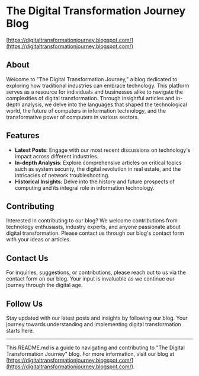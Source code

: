 # The Digital Transformation Journey Blog

[https://digitaltransformationjourney.blogspot.com/](https://digitaltransformationjourney.blogspot.com/)

## About

Welcome to "The Digital Transformation Journey," a blog dedicated to exploring how traditional industries can embrace technology. This platform serves as a resource for individuals and businesses alike to navigate the complexities of digital transformation. Through insightful articles and in-depth analysis, we delve into the languages that shaped the technological world, the future of computers in information technology, and the transformative power of computers in various sectors.

## Features

- **Latest Posts**: Engage with our most recent discussions on technology's impact across different industries.
- **In-depth Analysis**: Explore comprehensive articles on critical topics such as system security, the digital revolution in real estate, and the intricacies of network troubleshooting.
- **Historical Insights**: Delve into the history and future prospects of computing and its integral role in information technology.

## Contributing

Interested in contributing to our blog? We welcome contributions from technology enthusiasts, industry experts, and anyone passionate about digital transformation. Please contact us through our blog's contact form with your ideas or articles.

## Contact Us

For inquiries, suggestions, or contributions, please reach out to us via the contact form on our blog. Your input is invaluable as we continue our journey through the digital age.

## Follow Us

Stay updated with our latest posts and insights by following our blog. Your journey towards understanding and implementing digital transformation starts here.

---

This README.md is a guide to navigating and contributing to "The Digital Transformation Journey" blog. For more information, visit our blog at [https://digitaltransformationjourney.blogspot.com/](https://digitaltransformationjourney.blogspot.com/).
